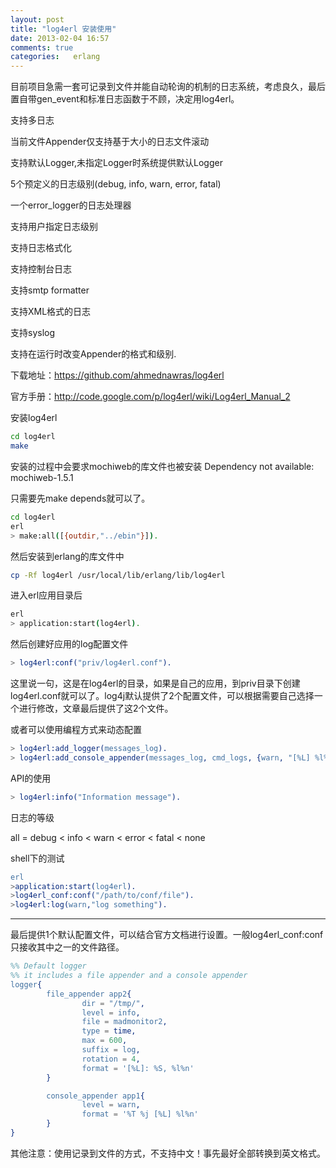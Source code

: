 ```yaml
---
layout: post
title: "log4erl 安装使用"
date: 2013-02-04 16:57
comments: true
categories:   erlang 
---    
```


目前项目急需一套可记录到文件并能自动轮询的机制的日志系统，考虑良久，最后置自带gen_event和标准日志函数于不顾，决定用log4erl。

支持多日志

当前文件Appender仅支持基于大小的日志文件滚动

支持默认Logger,未指定Logger时系统提供默认Logger

5个预定义的日志级别(debug, info, warn, error, fatal)

一个error_logger的日志处理器

支持用户指定日志级别

支持日志格式化

支持控制台日志

支持smtp formatter

支持XML格式的日志

支持syslog

支持在运行时改变Appender的格式和级别.

下载地址：https://github.com/ahmednawras/log4erl

官方手册：http://code.google.com/p/log4erl/wiki/Log4erl_Manual_2

安装log4erl

```bash
cd log4erl
make
```
安装的过程中会要求mochiweb的库文件也被安装 Dependency not available: mochiweb-1.5.1 

只需要先make depends就可以了。

```bash
cd log4erl
erl
> make:all([{outdir,"../ebin"}]).
```
然后安装到erlang的库文件中


```bash
cp -Rf log4erl /usr/local/lib/erlang/lib/log4erl
```
进入erl应用目录后

```bash
erl
> application:start(log4erl).
```

然后创建好应用的log配置文件

```erlang
> log4erl:conf("priv/log4erl.conf").
```

这里说一句，这是在log4erl的目录，如果是自己的应用，到priv目录下创建log4erl.conf就可以了。log4j默认提供了2个配置文件，可以根据需要自己选择一个进行修改，文章最后提供了这2个文件。

或者可以使用编程方式来动态配置

```erlang
> log4erl:add_logger(messages_log).
> log4erl:add_console_appender(messages_log, cmd_logs, {warn, "[%L] %l%n"}).
```

API的使用

```erlang
> log4erl:info("Information message").
```

日志的等级

all = debug  < info < warn < error < fatal < none 

shell下的测试

```erlang
erl
>application:start(log4erl).
>log4erl_conf:conf("/path/to/conf/file").
>log4erl:log(warn,"log something").
```
<hr>
最后提供1个默认配置文件，可以结合官方文档进行设置。一般log4erl_conf:conf只接收其中之一的文件路径。

```erlang
%% Default logger
%% it includes a file appender and a console appender
logger{
        file_appender app2{
                dir = "/tmp/",
                level = info,
                file = madmonitor2,
                type = time,
                max = 600,
                suffix = log,
                rotation = 4,
                format = '[%L]: %S, %l%n'
        }

        console_appender app1{
                level = warn,
                format = '%T %j [%L] %l%n'
        }
}
```

其他注意：使用记录到文件的方式，不支持中文！事先最好全部转换到英文格式。
